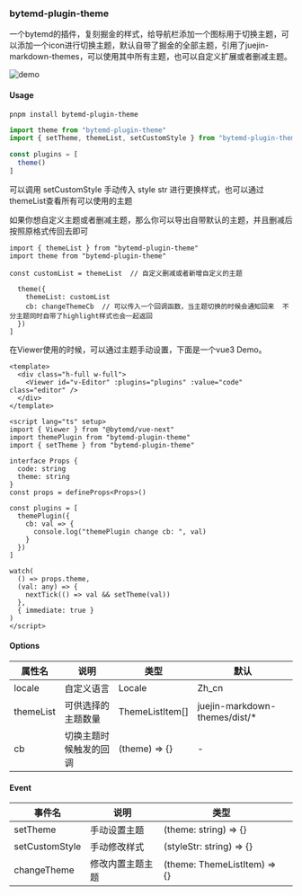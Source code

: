 ### bytemd-plugin-theme

一个bytemd的插件，复刻掘金的样式，给导航栏添加一个图标用于切换主题，可以添加一个icon进行切换主题，默认自带了掘金的全部主题，引用了juejin-markdown-themes，可以使用其中所有主题，也可以自定义扩展或者删减主题。

![demo](https://file.mmmss.com/i/2024/09/01/914257.jpg)

#### Usage

```shell
pnpm install bytemd-plugin-theme
```

```javascript
import theme from "bytemd-plugin-theme"
import { setTheme, themeList, setCustomStyle } from "bytemd-plugin-theme"

const plugins = [
  theme()
]
```

可以调用 setCustomStyle 手动传入 style str 进行更换样式，也可以通过themeList查看所有可以使用的主题

如果你想自定义主题或者删减主题，那么你可以导出自带默认的主题，并且删减后按照原格式传回去即可

```vue
import { themeList } from "bytemd-plugin-theme"
import theme from "bytemd-plugin-theme"

const customList = themeList  // 自定义删减或者新增自定义的主题

  theme({
    themeList: customList
    cb: changeThemeCb  // 可以传入一个回调函数，当主题切换的时候会通知回来  不分主题同时自带了highlight样式也会一起返回
  })
]
```

在Viewer使用的时候，可以通过主题手动设置，下面是一个vue3 Demo。

```vue
<template>
  <div class="h-full w-full">
    <Viewer id="v-Editor" :plugins="plugins" :value="code" class="editor" />
  </div>
</template>

<script lang="ts" setup>
import { Viewer } from "@bytemd/vue-next"
import themePlugin from "bytemd-plugin-theme"
import { setTheme } from "bytemd-plugin-theme"

interface Props {
  code: string
  theme: string
}
const props = defineProps<Props>()

const plugins = [
  themePlugin({
    cb: val => {
      console.log("themePlugin change cb: ", val)
    }
  })
]

watch(
  () => props.theme,
  (val: any) => {
    nextTick(() => val && setTheme(val))
  },
  { immediate: true }
)
</script>

```

#### Options

| 属性名    | 说明                   | 类型            | 默认                          |
| --------- | ---------------------- | --------------- | ----------------------------- |
| locale    | 自定义语言             | Locale          | Zh_cn                         |
| themeList | 可供选择的主题数量     | ThemeListItem[] | juejin-markdown-themes/dist/* |
| cb        | 切换主题时候触发的回调 | (theme) => {}   | -                             |

#### Event

| 事件名      | 说明             | 类型                         |      |
| ----------- | ---------------- | ---------------------------- | ---- |
| setTheme    | 手动设置主题     | (theme: string) => {}        |      |
| setCustomStyle  | 手动修改样式     | (styleStr: string) => {}     |      |
| changeTheme | 修改内置主题主题 | (theme: ThemeListItem) => {} |      |